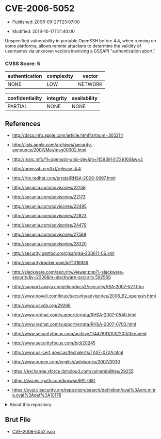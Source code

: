 # CVE-2006-5052

- Published: 2006-09-27T23:07:00

- Modified: 2018-10-17T21:40:00

Unspecified vulnerability in portable OpenSSH before 4.4, when running on some platforms, allows remote attackers to determine the validity of usernames via unknown vectors involving a GSSAPI "authentication abort."

### CVSS Score: **5**

| authentication | complexity | vector |
| --- | --- | --- |
| NONE | LOW | NETWORK |

| confidentiality | integrity | availability |
| --- | --- | --- |
| PARTIAL | NONE | NONE |

## References

* http://docs.info.apple.com/article.html?artnum=305214

* http://lists.apple.com/archives/security-announce/2007/Mar/msg00002.html

* http://marc.info/?l=openssh-unix-dev&m=115939141729160&w=2

* http://openssh.org/txt/release-4.4

* http://rhn.redhat.com/errata/RHSA-2006-0697.html

* http://secunia.com/advisories/22158

* http://secunia.com/advisories/22173

* http://secunia.com/advisories/22495

* http://secunia.com/advisories/22823

* http://secunia.com/advisories/24479

* http://secunia.com/advisories/27588

* http://secunia.com/advisories/28320

* http://security.gentoo.org/glsa/glsa-200611-06.xml

* http://securitytracker.com/id?1016939

* http://slackware.com/security/viewer.php?l=slackware-security&y=2006&m=slackware-security.592566

* http://support.avaya.com/elmodocs2/security/ASA-2007-527.htm

* http://www.novell.com/linux/security/advisories/2006_62_openssh.html

* http://www.osvdb.org/29266

* http://www.redhat.com/support/errata/RHSA-2007-0540.html

* http://www.redhat.com/support/errata/RHSA-2007-0703.html

* http://www.securityfocus.com/archive/1/447861/100/200/threaded

* http://www.securityfocus.com/bid/20245

* http://www.us-cert.gov/cas/techalerts/TA07-072A.html

* http://www.vupen.com/english/advisories/2007/0930

* https://exchange.xforce.ibmcloud.com/vulnerabilities/29255

* https://issues.rpath.com/browse/RPL-681

* https://oval.cisecurity.org/repository/search/definition/oval%3Aorg.mitre.oval%3Adef%3A10178

<details>
<summary>About this repository</summary> 

  This repository is part of the project [Live Hack CVE](https://github.com/Live-Hack-CVE). Main website can be found [www.live-hack.org](https://www.live-hack.org) 
  
  Made by [Sn0wAlice](https://github.com/Sn0wAlice) for the people that care about security and need to have a feed of the latest CVEs. Hope you enjoy it, don't forget to star the repo and follow me on [Twitter](https://twitter.com/Sn0wAlice) and [Github](https://github.com/Sn0wAlice). And that is my [personnal website](https://www.alice-snow.me/)

  - [Home Page](https://github.com/Live-Hack-CVE)
  - [Framework](https://github.com/Live-Hack-CVE/cve-framework)
  - [CVE database](https://github.com/Live-Hack-CVE/full_database)
  - [Changelog](https://github.com/Live-Hack-CVE/Changelog)
</details>

## Brut File

* [CVE-2006-5052.json](https://raw.githubusercontent.com/Live-Hack-CVE/full_database/main/cves/2006/CVE-2006-5052.json)

